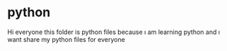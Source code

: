 # python
Hi everyone this folder is python files because ı am learning python and ı want share my python files for everyone
